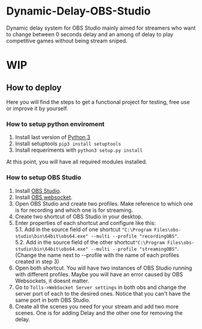 # Dynamic-Delay-OBS-Studio

Dynamic delay system for OBS Studio mainly aimed for streamers who want to change between 0 seconds delay and an among of delay to play competitive games without being stream sniped. 


# WIP


## How to deploy

Here you will find the steps to get a functional project for testing, free use or improve it by yourself.


### How to setup python enviroment

1. Install last version of <a href='https://www.python.org/downloads/'>Python 3</a>
2. Install setuptools `pip3 install setuptools`
3. Install requeriments with `python3 setup.py install`

At this point, you will have all required modules installed.

### How to setup OBS Studio

1. Install <a href='https://obsproject.com/es/download'>OBS Studio</a>.
2. Install <a href='https://github.com/Palakis/obs-websocket/releases'>OBS websocket</a>.
3. Open OBS Studio and create two profiles. Make reference to which one is for recording and which one is for streaming.
4. Create two shortcut of OBS Studio in your desktop.
5. Enter properties of each shortcut and configure like this:<br>
    5.1. Add in the source field of one shortcut `"C:\Program Files\obs-studio\bin\64bit\obs64.exe" --multi --profile "recordingOBS"`. <br>
    5.2. Add in the source field of the other shortcut`"C:\Program Files\obs-studio\bin\64bit\obs64.exe" --multi --profile "streamingOBS"`.
        (Change the name next to --profile with the name of each profiles created in step 3)
6. Open both shortcut. You will have two instances of OBS Studio running with different profiles. Maybe you will have an error caused by OBS Websockets, it doesnt matter.
7. Go to `Tolls->WebSocket Server settings` in both obs and change the server port of each to the desired ones. Notice that you can't have the same port in both OBS Studio.
8. Create all the scenes you need for your stream and add two more scenes. One is for adding Delay and the other one for removing the delay.
<!--

### Instalación 🔧

_Una serie de ejemplos paso a paso que te dice lo que debes ejecutar para tener un entorno de desarrollo ejecutandose_

_Dí cómo será ese paso_

```
Da un ejemplo
```

_Y repite_

```
hasta finalizar
```

_Finaliza con un ejemplo de cómo obtener datos del sistema o como usarlos para una pequeña demo_

## Ejecutando las pruebas ⚙️

_Explica como ejecutar las pruebas automatizadas para este sistema_

### Analice las pruebas end-to-end 🔩

_Explica que verifican estas pruebas y por qué_

```
Da un ejemplo
```

### Y las pruebas de estilo de codificación ⌨️

_Explica que verifican estas pruebas y por qué_

```
Da un ejemplo
```

## Despliegue 📦

_Agrega notas adicionales sobre como hacer deploy_

## Construido con 🛠️

_Menciona las herramientas que utilizaste para crear tu proyecto_

* [Dropwizard](http://www.dropwizard.io/1.0.2/docs/) - El framework web usado
* [Maven](https://maven.apache.org/) - Manejador de dependencias
* [ROME](https://rometools.github.io/rome/) - Usado para generar RSS

## Contribuyendo 🖇️

Por favor lee el [CONTRIBUTING.md](https://gist.github.com/villanuevand/xxxxxx) para detalles de nuestro código de conducta, y el proceso para enviarnos pull requests.

## Wiki 📖

Puedes encontrar mucho más de cómo utilizar este proyecto en nuestra [Wiki](https://github.com/tu/proyecto/wiki)

## Versionado 📌

Usamos [SemVer](http://semver.org/) para el versionado. Para todas las versiones disponibles, mira los [tags en este repositorio](https://github.com/tu/proyecto/tags).

## Autores ✒️

_Menciona a todos aquellos que ayudaron a levantar el proyecto desde sus inicios_

* **Andrés Villanueva** - *Trabajo Inicial* - [villanuevand](https://github.com/villanuevand)
* **Fulanito Detal** - *Documentación* - [fulanitodetal](#fulanito-de-tal)

También puedes mirar la lista de todos los [contribuyentes](https://github.com/your/project/contributors) quíenes han participado en este proyecto. 

## Licencia 📄

Este proyecto está bajo la Licencia (Tu Licencia) - mira el archivo [LICENSE.md](LICENSE.md) para detalles

## Expresiones de Gratitud 🎁

* Comenta a otros sobre este proyecto 📢
* Invita una cerveza 🍺 o un café ☕ a alguien del equipo. 
* Da las gracias públicamente 🤓.
* etc.
-->


